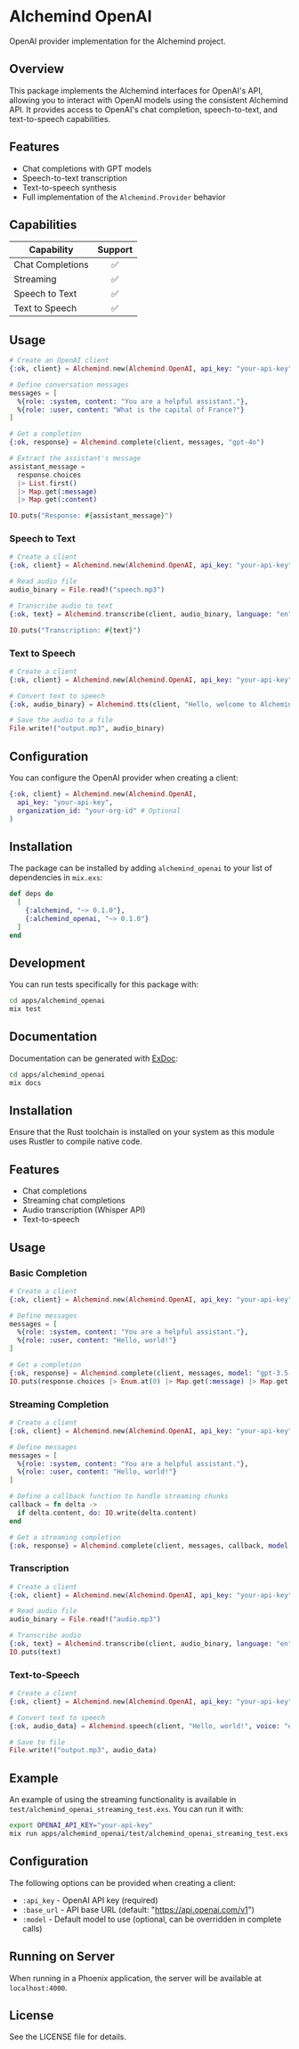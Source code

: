 # Alchemind OpenAI

OpenAI provider implementation for the Alchemind project.

## Overview

This package implements the Alchemind interfaces for OpenAI's API, allowing you to interact with OpenAI models using the consistent Alchemind API. It provides access to OpenAI's chat completion, speech-to-text, and text-to-speech capabilities.

## Features

- Chat completions with GPT models
- Speech-to-text transcription
- Text-to-speech synthesis
- Full implementation of the `Alchemind.Provider` behavior

## Capabilities

| Capability | Support |
|------------|:-------:|
| Chat Completions | ✅ |
| Streaming | ✅ |
| Speech to Text | ✅ |
| Text to Speech | ✅ |

## Usage

```elixir
# Create an OpenAI client
{:ok, client} = Alchemind.new(Alchemind.OpenAI, api_key: "your-api-key")

# Define conversation messages
messages = [
  %{role: :system, content: "You are a helpful assistant."},
  %{role: :user, content: "What is the capital of France?"}
]

# Get a completion
{:ok, response} = Alchemind.complete(client, messages, "gpt-4o")

# Extract the assistant's message
assistant_message = 
  response.choices
  |> List.first()
  |> Map.get(:message)
  |> Map.get(:content)

IO.puts("Response: #{assistant_message}")
```

### Speech to Text

```elixir
# Create a client
{:ok, client} = Alchemind.new(Alchemind.OpenAI, api_key: "your-api-key")

# Read audio file
audio_binary = File.read!("speech.mp3")

# Transcribe audio to text
{:ok, text} = Alchemind.transcribe(client, audio_binary, language: "en")

IO.puts("Transcription: #{text}")
```

### Text to Speech

```elixir
# Create a client
{:ok, client} = Alchemind.new(Alchemind.OpenAI, api_key: "your-api-key")

# Convert text to speech
{:ok, audio_binary} = Alchemind.tts(client, "Hello, welcome to Alchemind!", voice: "nova")

# Save the audio to a file
File.write!("output.mp3", audio_binary)
```

## Configuration

You can configure the OpenAI provider when creating a client:

```elixir
{:ok, client} = Alchemind.new(Alchemind.OpenAI, 
  api_key: "your-api-key",
  organization_id: "your-org-id" # Optional
)
```

## Installation

The package can be installed by adding `alchemind_openai` to your list of dependencies in `mix.exs`:

```elixir
def deps do
  [
    {:alchemind, "~> 0.1.0"},
    {:alchemind_openai, "~> 0.1.0"}
  ]
end
```

## Development

You can run tests specifically for this package with:

```bash
cd apps/alchemind_openai
mix test
```

## Documentation

Documentation can be generated with [ExDoc](https://github.com/elixir-lang/ex_doc):

```bash
cd apps/alchemind_openai
mix docs
```

## Installation

Ensure that the Rust toolchain is installed on your system as this module uses Rustler to compile native code.

## Features

- Chat completions
- Streaming chat completions
- Audio transcription (Whisper API)
- Text-to-speech

## Usage

### Basic Completion

```elixir
# Create a client
{:ok, client} = Alchemind.new(Alchemind.OpenAI, api_key: "your-api-key")

# Define messages
messages = [
  %{role: :system, content: "You are a helpful assistant."},
  %{role: :user, content: "Hello, world!"}
]

# Get a completion
{:ok, response} = Alchemind.complete(client, messages, model: "gpt-3.5-turbo")
IO.puts(response.choices |> Enum.at(0) |> Map.get(:message) |> Map.get(:content))
```

### Streaming Completion

```elixir
# Create a client
{:ok, client} = Alchemind.new(Alchemind.OpenAI, api_key: "your-api-key")

# Define messages
messages = [
  %{role: :system, content: "You are a helpful assistant."},
  %{role: :user, content: "Hello, world!"}
]

# Define a callback function to handle streaming chunks
callback = fn delta ->
  if delta.content, do: IO.write(delta.content)
end

# Get a streaming completion
{:ok, response} = Alchemind.complete(client, messages, callback, model: "gpt-3.5-turbo")
```

### Transcription

```elixir
# Create a client
{:ok, client} = Alchemind.new(Alchemind.OpenAI, api_key: "your-api-key")

# Read audio file
audio_binary = File.read!("audio.mp3")

# Transcribe audio
{:ok, text} = Alchemind.transcribe(client, audio_binary, language: "en")
IO.puts(text)
```

### Text-to-Speech

```elixir
# Create a client
{:ok, client} = Alchemind.new(Alchemind.OpenAI, api_key: "your-api-key")

# Convert text to speech
{:ok, audio_data} = Alchemind.speech(client, "Hello, world!", voice: "echo")

# Save to file
File.write!("output.mp3", audio_data)
```

## Example

An example of using the streaming functionality is available in `test/alchemind_openai_streaming_test.exs`. You can run it with:

```bash
export OPENAI_API_KEY="your-api-key"
mix run apps/alchemind_openai/test/alchemind_openai_streaming_test.exs
```

## Configuration

The following options can be provided when creating a client:

- `:api_key` - OpenAI API key (required)
- `:base_url` - API base URL (default: "https://api.openai.com/v1")
- `:model` - Default model to use (optional, can be overridden in complete calls)

## Running on Server

When running in a Phoenix application, the server will be available at `localhost:4000`.

## License

See the LICENSE file for details. 